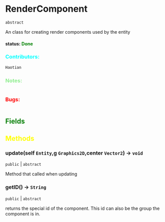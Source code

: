 # RenderComponent
`abstract`

An class for creating render components used by the entity

#### status: <span style="color:green;">Done</span>
### <span style="color:cyan;">Contributors:</span>
<!--put your names here between the ``` if you worked on it, and put what you did-->
```diff
Haotian
```
### <span style="color:lightgreen;">Notes:</span>
```diff

```
### <span style="color:red;">Bugs:</span>
```diff
```
## <span style="color:green;">Fields</span>

## <span style="color:yellow;">Methods</span>

### update(self `Entity`,g `Graphics2D`,center `Vector2`) -> `void`
`public` | `abstract`

Method that called when updating

### getID() -> `String`
`public` | `abstract`

returns the special id of the component. This id can also be the group the component is in.

